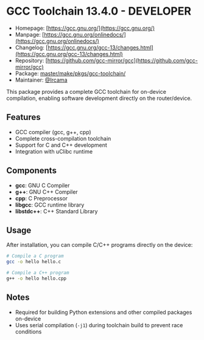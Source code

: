 # GCC Toolchain 13.4.0 - DEVELOPER
  - Homepage: [https://gcc.gnu.org/](https://gcc.gnu.org/)
  - Manpage: [https://gcc.gnu.org/onlinedocs/](https://gcc.gnu.org/onlinedocs/)
  - Changelog: [https://gcc.gnu.org/gcc-13/changes.html](https://gcc.gnu.org/gcc-13/changes.html)
  - Repository: [https://github.com/gcc-mirror/gcc](https://github.com/gcc-mirror/gcc)
  - Package: [master/make/pkgs/gcc-toolchain/](https://github.com/Freetz-NG/freetz-ng/tree/master/make/pkgs/gcc-toolchain/)
  - Maintainer: [@Ircama](https://github.com/Ircama)

This package provides a complete GCC toolchain for on-device compilation, enabling software development directly on the router/device.

## Features
- GCC compiler (gcc, g++, cpp)
- Complete cross-compilation toolchain
- Support for C and C++ development
- Integration with uClibc runtime

## Components
- **gcc**: GNU C Compiler
- **g++**: GNU C++ Compiler  
- **cpp**: C Preprocessor
- **libgcc**: GCC runtime library
- **libstdc++**: C++ Standard Library

## Usage
After installation, you can compile C/C++ programs directly on the device:

```bash
# Compile a C program
gcc -o hello hello.c

# Compile a C++ program
g++ -o hello hello.cpp
```

## Notes
- Required for building Python extensions and other compiled packages on-device
- Uses serial compilation (`-j1`) during toolchain build to prevent race conditions
